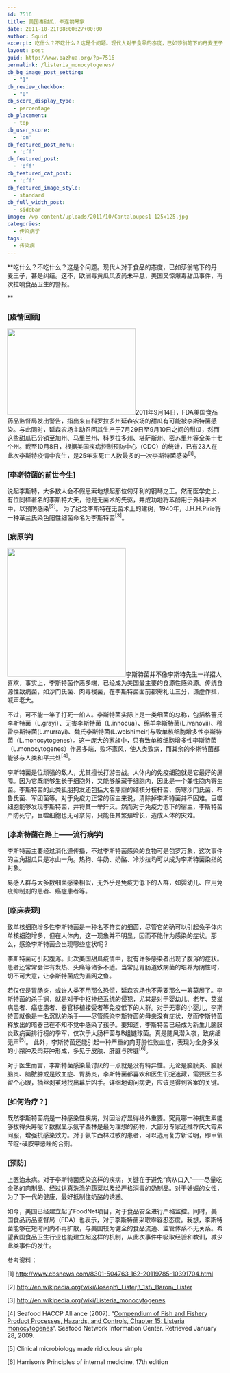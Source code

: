 ```yaml
---
id: 7516
title: 美国毒甜瓜，牵连钢琴家
date: 2011-10-21T08:00:27+00:00
author: Squid
excerpt: 吃什么？不吃什么？这是个问题。现代人对于食品的态度，已如莎翁笔下的丹麦王子，甚是纠结。这不，欧洲毒黄瓜风波尚未平息，美国又惊爆毒甜瓜事件，再次拉响食品卫生的警报。
layout: post
guid: http://www.bazhua.org/?p=7516
permalink: /listeria_monocytogenes/
cb_bg_image_post_setting:
  - "1"
cb_review_checkbox:
  - "0"
cb_score_display_type:
  - percentage
cb_placement:
  - top
cb_user_score:
  - 'on'
cb_featured_post_menu:
  - 'off'
cb_featured_post:
  - 'off'
cb_featured_cat_post:
  - 'off'
cb_featured_image_style:
  - standard
cb_full_width_post:
  - sidebar
image: /wp-content/uploads/2011/10/Cantaloupes1-125x125.jpg
categories:
  - 传染病学
tags:
  - 传染病
---
```

**吃什么？不吃什么？这是个问题。现代人对于食品的态度，已如莎翁笔下的丹麦王子，甚是纠结。这不，欧洲毒黄瓜风波尚未平息，美国又惊爆毒甜瓜事件，再次拉响食品卫生的警报。
  
** 

### [疫情回顾]

[<img class="alignright size-medium wp-image-7519" title="Cantaloupes" src="/wp-content/uploads/2011/10/Cantaloupes1-300x201.jpg" alt="" width="300" height="201" srcset="/wp-content/uploads/2011/10/Cantaloupes1-300x200.jpg 300w, /wp-content/uploads/2011/10/Cantaloupes1-150x100.jpg 150w, /wp-content/uploads/2011/10/Cantaloupes1-360x240.jpg 360w, /wp-content/uploads/2011/10/Cantaloupes1-600x400.jpg 600w, /wp-content/uploads/2011/10/Cantaloupes1.jpg 640w" sizes="(max-width: 300px) 100vw, 300px" />](/wp-content/uploads/2011/10/Cantaloupes1.jpg)2011年9月14日，FDA美国食品药品监督局发出警告，指出来自科罗拉多州延森农场的甜瓜有可能被李斯特菌感染。与此同时，延森农场主动召回其生产于7月29日至9月10日之间的甜瓜，然而这些甜瓜已分销至加州、马里兰州、科罗拉多州、堪萨斯州、密苏里州等全美十七个州。截至10月8日，根据美国疾病控制预防中心（CDC）的统计，已有23人在此次李斯特疫情中丧生，是25年来死亡人数最多的一次李斯特菌感染<sup>[1]</sup>。

### [李斯特菌的前世今生]

说起李斯特，大多数人会不假思索地想起那位匈牙利的钢琴之王。然而医学史上，有位同样著名的李斯特大夫，他是无菌术的先驱，并成功地将苯酚用于外科手术中，以预防感染<sup>[2]</sup>。 为了纪念李斯特在无菌术上的建树，1940年，J.H.H.Pirie将一种革兰氏染色阳性细菌命名为李斯特菌<sup>[3]</sup>。

### [病原学]

[<img class="alignleft size-medium wp-image-7518" title="Listeria-monocytogenes" src="/wp-content/uploads/2011/10/Listeria-monocytogenes-277x300.jpg" alt="" width="277" height="300" srcset="/wp-content/uploads/2011/10/Listeria-monocytogenes-277x300.jpg 277w, /wp-content/uploads/2011/10/Listeria-monocytogenes-138x150.jpg 138w, /wp-content/uploads/2011/10/Listeria-monocytogenes.jpg 400w" sizes="(max-width: 277px) 100vw, 277px" />](/wp-content/uploads/2011/10/Listeria-monocytogenes.jpg)李斯特菌并不像李斯特先生一样招人喜欢，事实上，李斯特菌作恶多端，已经成为美国最主要的食源性感染源。传统食源性致病菌，如沙门氏菌、肉毒梭菌，在李斯特菌面前都需礼让三分，谦虚作揖，喊声老大。

不过，可不能一竿子打死一船人。李斯特菌实际上是一类细菌的总称，包括格蕾氏李斯特菌（L.grayi）、无害李斯特菌（L.innocua）、绵羊李斯特菌(L.ivanovii)、穆雷李斯特菌(L.murrayi)、魏氏李斯特菌(L.welshimeir)与致单核细胞增多性李斯特菌（L.monocytogenes）。这一庞大的家族中，只有致单核细胞增多性李斯特菌（L.monocytogenes）作恶多端，败坏家风，使人类致病，而其余的李斯特菌都能够与人类和平共处<sup>[4]</sup>。

李斯特菌是位顽强的敌人，尤其擅长打游击战。人体内的免疫细胞就是它最好的屏障。因为它既能够生长于细胞外，又能够躲藏于细胞内，因此是一个兼性胞内寄生菌。李斯特菌的此类狐朋狗友还包括大名鼎鼎的结核分枝杆菌、伤寒沙门氏菌、布鲁氏菌、军团菌等。对于免疫力正常的宿主来说，清除掉李斯特菌并不困难。巨噬细胞能够发现李斯特菌，并将其一举歼灭。然而对于免疫力低下的宿主，李斯特菌严防死守，巨噬细胞也无可奈何，只能任其繁殖增长，造成人体的灾难。

### [李斯特菌在路上——流行病学]

李斯特菌主要经过消化道传播，不过李斯特菌感染的食物可是包罗万象，这次事件的主角甜瓜只是冰山一角。热狗、牛奶、奶酪、冷沙拉均可以成为李斯特菌染指的对象。
  
易感人群与大多数细菌感染相似，无外乎是免疫力低下的人群，如婴幼儿、应用免疫抑制剂的患者、癌症患者等。

### [临床表现]

致单核细胞增多性李斯特菌是一种名不符实的细菌，尽管它的确可以引起兔子体内单核细胞增多，但在人体内，这一现象并不明显，因而不能作为感染的症状。那么，感染李斯特菌会出现哪些症状呢？

李斯特菌可引起腹泻。此次美国甜瓜疫情中，就有许多感染者出现了腹泻的症状。患者还常常会伴有发热、头痛等诸多不适。当常见胃肠道致病菌的培养为阴性时，切不可大意，让李斯特菌成为漏网之鱼。

若仅仅是胃肠炎，或许人类不用那么恐慌，延森农场也不需要那么一筹莫展了。李斯特菌的杀手锏，就是对于中枢神经系统的侵犯，尤其是对于婴幼儿、老年、艾滋病患者、癌症患者、器官移植接受者等免疫低下的人群。对于无辜的小婴儿，李斯特菌就像是一名沉默的杀手——尽管感染李斯特菌的母亲没有症状，然而李斯特菌释放出的暗器已在不知不觉中感染了孩子。要知道，李斯特菌已经成为新生儿脑膜炎致病菌排行榜的季军，仅次于大肠杆菌与B组链球菌。真是随风潜入夜，致病细无声<sup>[5]</sup>。 此外，李斯特菌还能引起一种严重的肉芽肿性败血症，表现为全身多发的小脓肿及肉芽肿形成，多见于皮肤、肝脏与脾脏<sup>[6]</sup>。

对于医生而言，李斯特菌感染最讨厌的一点就是没有特异性。无论是脑膜炎、脑膜脑炎、脑脓肿或是败血症、胃肠炎，李斯特菌都喜欢和医生们捉迷藏，需要医生多留个心眼，抽丝剥茧地找出幕后凶手。详细地询问病史，应该是得到答案的关键。

### [如何治疗？]

既然李斯特菌病是一种感染性疾病，对因治疗显得格外重要。究竟哪一种抗生素能够拔得头筹呢？数据显示氨苄西林是最为理想的药物，大部分专家还推荐庆大霉素同服，增强抗感染效力。对于氨苄西林过敏的患者，可以选用复方新诺明，即甲氧苄啶-磺胺甲恶唑的合剂。

### [预防]

上医治未病。对于李斯特菌感染这样的疾病，关键在于避免“病从口入”——尽量吃全熟的肉制品、经过认真洗涤的蔬菜以及经严格消毒的奶制品。对于妊娠的女性，为了下一代的健康，最好抵制住奶酪的诱惑。

如今，美国已经建立起了FoodNet项目，对于食品安全进行严格监控。同时，美国食品药品监督局（FDA）也表示，对于李斯特菌采取零容忍态度。我想，李斯特菌能够在短时间内不再扩散，与美国较为健全的食品流通、监管体系不无关系。希望我国食品卫生行业也能建立起这样的机制，从此次事件中吸取经验和教训，减少此类事件的发生。

参考资料：

[1] http://www.cbsnews.com/8301-504763_162-20119785-10391704.html
  
[2] http://en.wikipedia.org/wiki/Joseph\_Lister,\_1st\_Baron\_Lister
  
[3] http://en.wikipedia.org/wiki/Listeria_monocytogenes
  
[4] Seafood HACCP Alliance (2007). &#8220;[Compendium of Fish and Fishery Product Processes, Hazards, and Controls, Chapter 15: Listeria monocytogenes](http://seafood.ucdavis.edu/haccp/compendium/chapt15.htm)&#8220;. Seafood Network Information Center. Retrieved January 28, 2009.
  
[5] Clinical microbiology made ridiculous simple
  
[6] Harrison’s Principles of internal medicine, 17th edition
